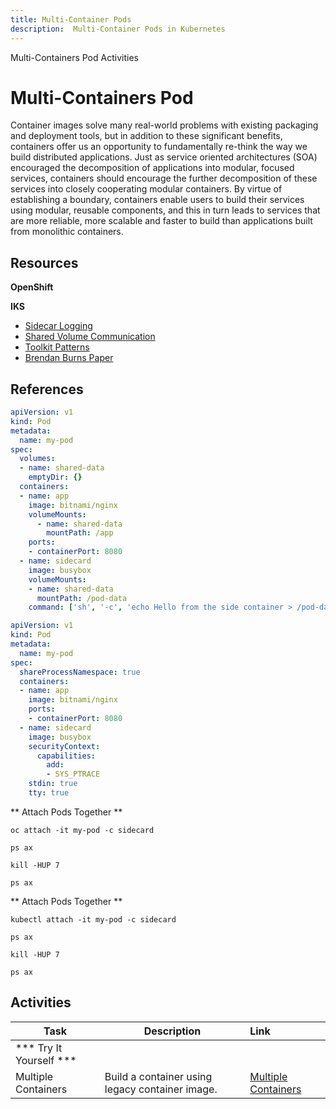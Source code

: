 ```yaml
---
title: Multi-Container Pods
description:  Multi-Container Pods in Kubernetes
---
```


<AnchorLinks small>
  <AnchorLink>Multi-Containers Pod</AnchorLink>
  <AnchorLink>Activities</AnchorLink>
</AnchorLinks>

# Multi-Containers Pod

Container images solve many real-world problems with existing packaging and deployment tools, but in addition to these significant benefits, containers offer us an opportunity to fundamentally re-think the way we build distributed applications. Just as service oriented architectures (SOA) encouraged the decomposition of applications into modular, focused services, containers should encourage the further decomposition of these services into closely cooperating modular containers.  By virtue of establishing a boundary, containers enable users to build their services using modular, reusable components, and this in turn leads to services that are more reliable, more scalable and faster to build than applications built from monolithic containers.

## Resources

**OpenShift**

**IKS**
- [Sidecar Logging](https://kubernetes.io/docs/concepts/cluster-administration/logging/#using-a-sidecar-container-with-the-logging-agent)
- [Shared Volume Communication](https://kubernetes.io/docs/tasks/access-application-cluster/communicate-containers-same-pod-shared-volume/)
- [Toolkit Patterns](https://kubernetes.io/blog/2015/06/the-distributed-system-toolkit-patterns/)
- [Brendan Burns Paper](https://static.googleusercontent.com/media/research.google.com/en//pubs/archive/45406.pdf)

## References

```yaml
apiVersion: v1
kind: Pod
metadata:
  name: my-pod
spec:
  volumes:
  - name: shared-data
    emptyDir: {}
  containers:
  - name: app
    image: bitnami/nginx
    volumeMounts:
      - name: shared-data
        mountPath: /app
    ports:
    - containerPort: 8080
  - name: sidecard
    image: busybox
    volumeMounts:
    - name: shared-data
      mountPath: /pod-data
    command: ['sh', '-c', 'echo Hello from the side container > /pod-data/index.html && sleep 3600']
```

```yaml
apiVersion: v1
kind: Pod
metadata:
  name: my-pod
spec:
  shareProcessNamespace: true
  containers:
  - name: app
    image: bitnami/nginx
    ports:
    - containerPort: 8080
  - name: sidecard
    image: busybox
    securityContext:
      capabilities:
        add:
        - SYS_PTRACE
    stdin: true
    tty: true
```
<Tabs>
<Tab label="OpenShift">

** Attach Pods Together **
```
oc attach -it my-pod -c sidecard
```
```
ps ax
```
```
kill -HUP 7
```
```
ps ax
```
</Tab>

<Tab label="IKS">

** Attach Pods Together **
```
kubectl attach -it my-pod -c sidecard
```
```
ps ax
```
```
kill -HUP 7
```
```
ps ax
```

</Tab>

</Tabs>

## Activities

| Task                            | Description         | Link        |
| --------------------------------| ------------------  |:----------- |
| *** Try It Yourself ***                         |         |         |   
| Multiple Containers | Build a container using legacy container image.| [Multiple Containers](../kube-overview/activities/labs/lab3) |
